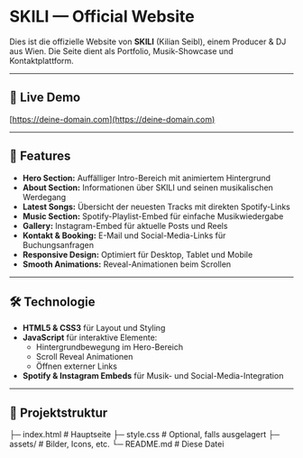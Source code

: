 # SKILI — Official Website

Dies ist die offizielle Website von **SKILI** (Kilian Seibl), einem Producer & DJ aus Wien. Die Seite dient als Portfolio, Musik-Showcase und Kontaktplattform.

---

## 🔗 Live Demo
[https://deine-domain.com](https://deine-domain.com)  

---

## 🎵 Features
- **Hero Section:** Auffälliger Intro-Bereich mit animiertem Hintergrund
- **About Section:** Informationen über SKILI und seinen musikalischen Werdegang
- **Latest Songs:** Übersicht der neuesten Tracks mit direkten Spotify-Links
- **Music Section:** Spotify-Playlist-Embed für einfache Musikwiedergabe
- **Gallery:** Instagram-Embed für aktuelle Posts und Reels
- **Kontakt & Booking:** E-Mail und Social-Media-Links für Buchungsanfragen
- **Responsive Design:** Optimiert für Desktop, Tablet und Mobile
- **Smooth Animations:** Reveal-Animationen beim Scrollen

---

## 🛠️ Technologie
- **HTML5 & CSS3** für Layout und Styling
- **JavaScript** für interaktive Elemente:
  - Hintergrundbewegung im Hero-Bereich
  - Scroll Reveal Animationen
  - Öffnen externer Links
- **Spotify & Instagram Embeds** für Musik- und Social-Media-Integration

---

## 📂 Projektstruktur
├─ index.html # Hauptseite
├─ style.css # Optional, falls ausgelagert
├─ assets/ # Bilder, Icons, etc.
└─ README.md # Diese Datei

